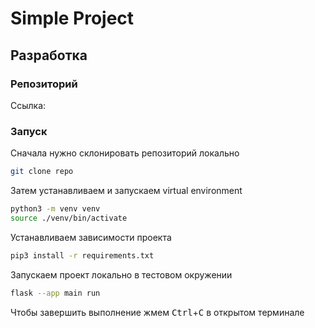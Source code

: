 # Simple Project

## Разработка

### Репозиторий
Ссылка:

### Запуск

Сначала нужно склонировать репозиторий локально
```bash
git clone repo
```

Затем устанавливаем и запускаем virtual environment
```bash
python3 -m venv venv
source ./venv/bin/activate
```

Устанавливаем зависимости проекта
```bash
pip3 install -r requirements.txt
```

Запускаем проект локально в тестовом окружении
```bash
flask --app main run
```
Чтобы завершить выполнение жмем <kbd>Ctrl</kbd>+<kbd>C</kbd> в открытом терминале